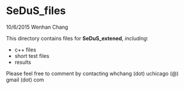 # SeDuS_files

10/6/2015 Wenhan Chang

This directory contains files for **SeDuS_extened**, _including_:

* c++ files
* short test files
* results

Please feel free to comment by contacting whchang (dot) uchicago (@) gmail (dot) com
